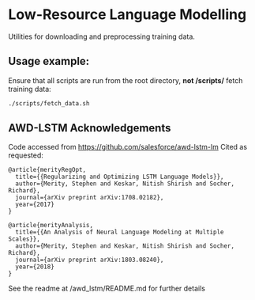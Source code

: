 # Low-Resource Language Modelling

Utilities for downloading and preprocessing training data.

## Usage example:
Ensure that all scripts are run from the root directory, <b>not /scripts/</b>
fetch training data:
```bash
./scripts/fetch_data.sh
```

## AWD-LSTM Acknowledgements
Code accessed from https://github.com/salesforce/awd-lstm-lm 
Cited as requested:
```
@article{merityRegOpt,
  title={{Regularizing and Optimizing LSTM Language Models}},
  author={Merity, Stephen and Keskar, Nitish Shirish and Socher, Richard},
  journal={arXiv preprint arXiv:1708.02182},
  year={2017}
}
```

```
@article{merityAnalysis,
  title={{An Analysis of Neural Language Modeling at Multiple Scales}},
  author={Merity, Stephen and Keskar, Nitish Shirish and Socher, Richard},
  journal={arXiv preprint arXiv:1803.08240},
  year={2018}
}
```
See the readme at /awd_lstm/README.md for further details